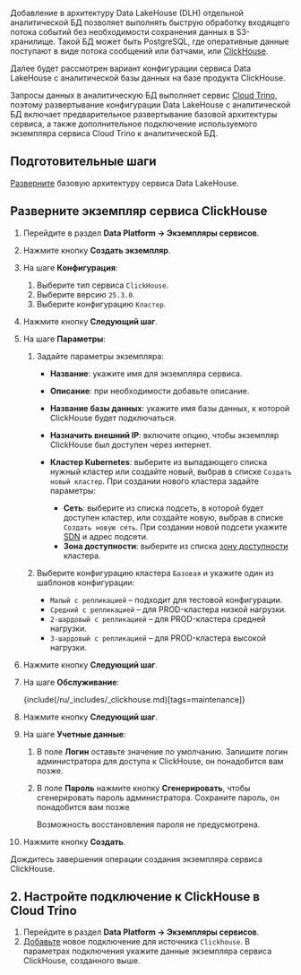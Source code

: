Добавление в архитектуру Data LakeHouse (DLH) отдельной аналитической БД позволяет выполнять быструю обработку входящего потока событий без необходимости сохранения данных в S3-хранилище. Такой БД может быть PostgreSQL, где оперативные данные поступают в виде потока сообщений или батчами, или [ClickHouse](/ru/data-platform/clickhouse).

Далее будет рассмотрен вариант конфигурации сервиса Data LakeHouse с аналитической базы данных на базе продукта ClickHouse.

Запросы данных в аналитическую БД выполняет сервис [Cloud Trino](ru/data-processing/trino), поэтому развертывание конфигурации Data LakeHouse с аналитической БД включает предварительное развертывание базовой архитектуры сервиса, а также дополнительное подключение используемого экземпляра сервиса Cloud Trino к аналитической БД.

## Подготовительные шаги

[Разверните](../../quick-start) базовую архитектуру сервиса Data LakeHouse.

## Разверните экземпляр сервиса ClickHouse

1. Перейдите в раздел **Data Platform → Экземпляры сервисов**.
1. Нажмите кнопку **Создать экземпляр**.
1. На шаге **Конфигурация**:

   1. Выберите тип сервиса `ClickHouse`.
   1. Выберите версию `25.3.0`.
   1. Выберите конфигурацию `Кластер`.

1. Нажмите кнопку **Следующий шаг**.
1. На шаге **Параметры**:

   1. Задайте параметры экземпляра:

      - **Название**: укажите имя для экземпляра сервиса.
      - **Описание**: при необходимости добавьте описание.
      - **Название базы данных**: укажите имя базы данных, к которой ClickHouse будет подключаться.
      - **Назначить внешний IP**: включите опцию, чтобы экземпляр ClickHouse был доступен через интернет.
      - **Кластер Kubernetes**: выберите из выпадающего списка нужный кластер или создайте новый, выбрав в списке `Создать новый кластер`. При создании нового кластера задайте параметры:

         - **Сеть**: выберите из списка подсеть, в которой будет доступен кластер, или создайте новую, выбрав в списке `Создать новую сеть`. При создании новой подсети укажите [SDN](/ru/networks/vnet/concepts/sdn) и адрес подсети.
         - **Зона доступности**: выберите из списка [зону доступности](/ru/intro/start/concepts/architecture#az) кластера.
   
   1. Выберите конфигурацию кластера `Базовая` и укажите один из шаблонов конфигурации:

      * `Малый с репликацией` – подходит для тестовой конфигурации.
      * `Средний с репликацией` – для PROD-кластера низкой нагрузки.
      * `2-шардовый с репликацией` – для PROD-кластера средней нагрузки.
      * `3-шардовый с репликацией` – для PROD-кластера высокой нагрузки.

1. Нажмите кнопку **Следующий шаг**.
1. На шаге **Обслуживание**:

    {include(/ru/_includes/_clickhouse.md)[tags=maintenance]}

1. Нажмите кнопку **Следующий шаг**.
1. На шаге **Учетные данные**:

   1. В поле **Логин** оставьте значение по умолчанию. Запишите логин администратора для доступа к ClickHouse, он понадобится вам позже.
   1. В поле **Пароль** нажмите кнопку **Сгенерировать**, чтобы сгенерировать пароль администратора. Сохраните пароль, он понадобится вам позже

        <warn>

        Возможность восстановления пароля не предусмотрена.

        </warn>

1. Нажмите кнопку **Создать**.

Дождитесь завершения операции создания экземпляра сервиса ClickHouse.

## 2. Настройте подключение к ClickHouse в Cloud Trino

1. Перейдите в раздел **Data Platform → Экземпляры сервисов**.
1. [Добавьте](/ru/data-processing/trino/service-management/management#add_connect) новое подключение для источника `Clickhouse`. В  параметрах подключения укажите данные экземпляра сервиса ClickHouse, созданного выше.
